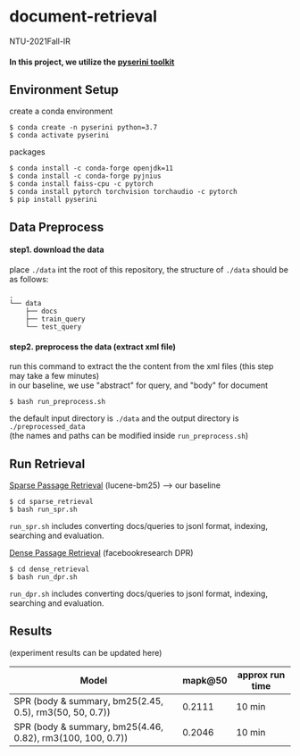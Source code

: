 # document-retrieval
NTU-2021Fall-IR

#### In this project, we utilize the [pyserini toolkit](https://github.com/castorini/pyserini)

Environment Setup
---
create a conda environment
```
$ conda create -n pyserini python=3.7
$ conda activate pyserini
```
packages
```
$ conda install -c conda-forge openjdk=11
$ conda install -c conda-forge pyjnius 
$ conda install faiss-cpu -c pytorch
$ conda install pytorch torchvision torchaudio -c pytorch
$ pip install pyserini
```

Data Preprocess 
---
#### step1. download the data
place `./data` int the root of this repository, the structure of `./data` should be as follows:
```
.
└── data
    ├── docs
    ├── train_query
    └── test_query
```
#### step2. preprocess the data (extract xml file)
run this command to extract the the content from the xml files (this step may take a few minutes) \
in our baseline, we use  "abstract" for query, and "body" for document

```
$ bash run_preprocess.sh
```
the default input directory is `./data` and the output directory is `./preprocessed_data` \
(the names and paths can be modified inside `run_preprocess.sh`)

Run Retrieval 
---

[Sparse Passage Retrieval](https://github.com/castorini/pyserini#how-do-i-index-and-search-my-own-documents) (lucene-bm25) ⟶ our baseline
```
$ cd sparse_retrieval
$ bash run_spr.sh
```
`run_spr.sh` includes converting docs/queries to jsonl format, indexing, searching and evaluation.

[Dense Passage Retrieval](https://github.com/castorini/pyserini/blob/master/docs/experiments-dpr.md) (facebookresearch DPR)
```
$ cd dense_retrieval
$ bash run_dpr.sh
```
`run_dpr.sh` includes converting docs/queries to jsonl format, indexing, searching and evaluation.


Results
---
(experiment results can be updated here)

| Model       | mapk@50     | approx run time |
| ----------- | ----------- | --------------- |
| SPR (body & summary, bm25(2.45, 0.5), rm3(50, 50, 0.7)) | 0.2111 | 10 min |
| SPR (body & summary, bm25(4.46, 0.82), rm3(100, 100, 0.7)) | 0.2046 | 10 min |
